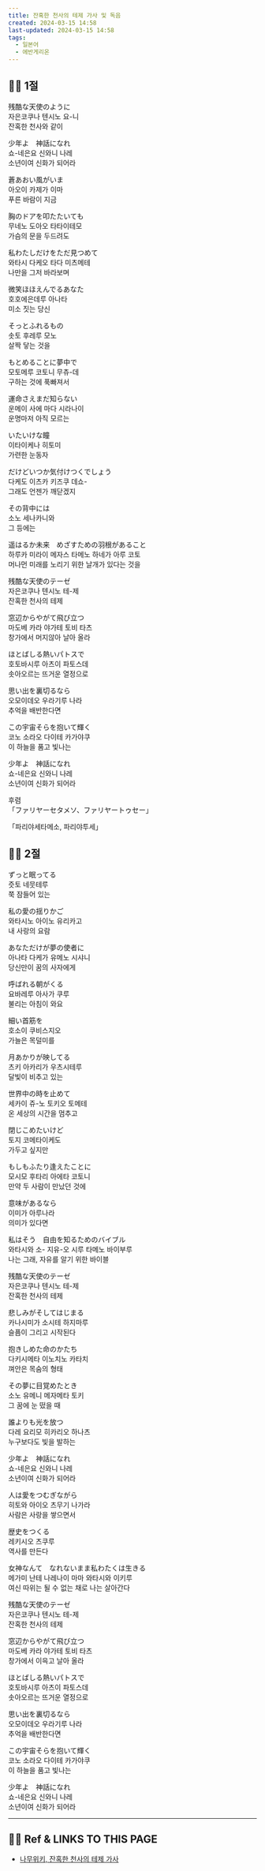 ```yaml
---
title: 잔혹한 천사의 테제 가사 및 독음
created: 2024-03-15 14:58
last-updated: 2024-03-15 14:58
tags:
  - 일본어
  - 에반게리온
---
```


## 👯‍♂️ 1절 

残酷な天使のように  
자은코쿠나 텐시노 요-니  
잔혹한 천사와 같이  
  
少年よ　神話になれ  
쇼-네은요 신와니 나레  
소년이여 신화가 되어라  
  
蒼あおい風がいま  
아오이 카제가 이마  
푸른 바람이 지금  
  
胸のドアを叩たたいても  
무네노 도아오 타타이테모  
가슴의 문을 두드려도  
  
私わたしだけをただ見つめて  
와타시 다케오 타다 미츠메테  
나만을 그저 바라보며  
  
微笑ほほえんでるあなた  
호호에은데루 아나타  
미소 짓는 당신  
  
そっとふれるもの  
솟토 후레루 모노  
살짝 닿는 것을  
  
もとめることに夢中で  
모토메루 코토니 무츄-데  
구하는 것에 푹빠져서  
  
運命さえまだ知らない  
운메이 사에 마다 시라나이  
운명마저 아직 모르는  
  
いたいけな瞳  
이타이케나 히토미  
가련한 눈동자  
  
だけどいつか気付けつくでしょう  
다케도 이츠카 키즈쿠 데쇼-  
그래도 언젠가 깨닫겠지  
  
その背中には  
소노 세나카니와  
그 등에는  
  
遥はるか未来　めざすための羽根があること  
하루카 미라이 메자스 타메노 하네가 아루 코토  
머나먼 미래를 노리기 위한 날개가 있다는 것을  
  
残酷な天使のテーゼ  
자은코쿠나 텐시노 테-제  
잔혹한 천사의 테제  
  
窓辺からやがて飛び立つ  
마도베 카라 야가테 토비 타츠  
창가에서 머지않아 날아 올라  
  
ほとばしる熱いパトスで  
호토바시루 아츠이 파토스데  
솟아오르는 뜨거운 열정으로  
  
思い出を裏切るなら  
오모이데오 우라기루 나라  
추억을 배반한다면  
  
この宇宙そらを抱いて輝く  
코노 소라오 다이테 카가야쿠  
이 하늘을 품고 빛나는  
  
少年よ　神話になれ  
쇼-네은요 신와니 나레  
소년이여 신화가 되어라  
  
후렴  
「ファリヤーセタメソ、ファリヤートゥセー」

「파리야세타메소, 파리야투세」

## 👯‍♂️ 2절 
  
ずっと眠ってる  
즛토 네뭇테루  
쭉 잠들어 있는  
  
私の愛の揺りかご  
와타시노 아이노 유리카고  
내 사랑의 요람  
  
あなただけが夢の使者に  
아나타 다케가 유메노 시샤니  
당신만이 꿈의 사자에게  
  
呼ばれる朝がくる  
요바레루 아사가 쿠루  
불리는 아침이 와요  
  
細い首筋を  
호소이 쿠비스지오  
가늘은 목덜미를  
  
月あかりが映してる  
츠키 아카리가 우츠시테루  
달빛이 비추고 있는  
  
世界中の時を止めて  
세카이 쥬-노 토키오 토메테  
온 세상의 시간을 멈추고  
  
閉じこめたいけど  
토지 코메타이케도  
가두고 싶지만  
  
もしもふたり逢えたことに  
모시모 후타리 아에타 코토니  
만약 두 사람이 만났던 것에  
  
意味があるなら  
이미가 아루나라  
의미가 있다면  
  
私はそう　自由を知るためのバイブル  
와타시와 소- 지유-오 시루 타메노 바이부루  
나는 그래, 자유를 알기 위한 바이블  
  
残酷な天使のテーゼ  
자은코쿠나 텐시노 테-제  
잔혹한 천사의 테제  
  
悲しみがそしてはじまる  
카나시미가 소시테 하지마루  
슬픔이 그리고 시작된다  
  
抱きしめた命のかたち  
다키시메타 이노치노 카타치  
껴안은 목숨의 형태  
  
その夢に目覚めたとき  
소노 유메니 메자메타 토키  
그 꿈에 눈 떴을 때  
  
誰よりも光を放つ  
다레 요리모 히카리오 하나츠  
누구보다도 빛을 발하는  
  
少年よ　神話になれ  
쇼-네은요 신와니 나레  
소년이여 신화가 되어라  
  
人は愛をつむぎながら  
히토와 아이오 츠무기 나가라  
사람은 사랑을 쌓으면서  
  
歴史をつくる  
레키시오 츠쿠루  
역사를 만든다  
  
女神なんて　なれないまま私わたくは生きる  
메가미 난테 나레나이 마마 와타시와 이키루  
여신 따위는 될 수 없는 채로 나는 살아간다  
  
残酷な天使のテーゼ  
자은코쿠나 텐시노 테-제  
잔혹한 천사의 테제  
  
窓辺からやがて飛び立つ  
마도베 카라 야가테 토비 타츠  
창가에서 이윽고 날아 올라  
  
ほとばしる熱いパトスで  
호토바시루 아츠이 파토스데  
솟아오르는 뜨거운 열정으로  
  
思い出を裏切るなら  
오모이데오 우라기루 나라  
추억을 배반한다면  
  
この宇宙そらを抱いて輝く  
코노 소라오 다이테 카가야쿠  
이 하늘을 품고 빛나는  
  
少年よ　神話になれ  
쇼-네은요 신와니 나레  
소년이여 신화가 되어라

--- 

## 👯‍♂️ Ref & LINKS TO THIS PAGE

-  [나무위키, 잔혹한 천사의 테제 가사 ](https://namu.wiki/w/%EC%9E%94%ED%98%B9%ED%95%9C%20%EC%B2%9C%EC%82%AC%EC%9D%98%20%ED%85%8C%EC%A0%9C/%EA%B0%80%EC%82%AC)


